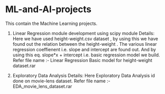 # ML-and-AI-projects
This contain the Machine Learning projects.
1) Linear Regression module development using scipy module
   Details: Here we have used height-weight.csv dataset , by using this we have found out the relation between the height-weight .
            The various linear regression coeffienent i.e. slope and intercept are found out.
            And by using this eq. slope*x + intercept i.e. basic regression model we build.
   Refer file name :- Linear Regression Basic model for height-weight dataset.rar 
            
2) Exploratory Data Analysis
   Details: Here Exploratory Data Analysis id done on movie-lens dataset.
   Refer file name :- EDA_movie_lens_dataset.rar  
            
